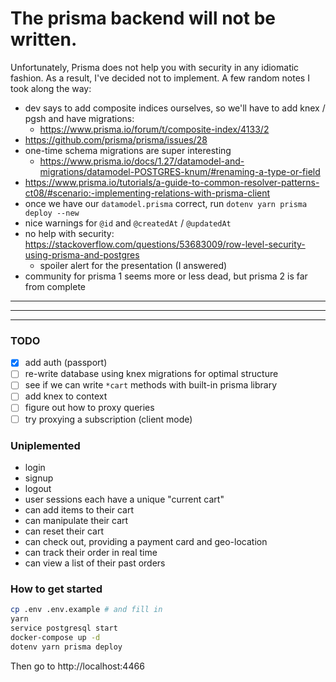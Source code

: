 # The prisma backend will not be written.

Unfortunately, Prisma does not help you with security in any idiomatic fashion. As a result, I've decided not to implement. A few random notes I took along the way:

* dev says to add composite indices ourselves, so we'll have to add knex / pgsh and have migrations:
  * https://www.prisma.io/forum/t/composite-index/4133/2
* https://github.com/prisma/prisma/issues/28
* one-time schema migrations are super interesting
  * https://www.prisma.io/docs/1.27/datamodel-and-migrations/datamodel-POSTGRES-knum/#renaming-a-type-or-field
* https://www.prisma.io/tutorials/a-guide-to-common-resolver-patterns-ct08/#scenario:-implementing-relations-with-prisma-client
* once we have our `datamodel.prisma` correct, run `dotenv yarn prisma deploy --new`
* nice warnings for `@id` and `@createdAt` / `@updatedAt`
* no help with security: https://stackoverflow.com/questions/53683009/row-level-security-using-prisma-and-postgres
  * spoiler alert for the presentation (I answered)
* community for prisma 1 seems more or less dead, but prisma 2 is far from complete

---
---
---

### TODO

* [X] add auth (passport)
* [ ] re-write database using knex migrations for optimal structure
* [ ] see if we can write `*cart` methods with built-in prisma library 
* [ ] add knex to context
* [ ] figure out how to proxy queries
* [ ] try proxying a subscription (client mode)

### Uniplemented

* login
* signup
* logout
* user sessions each have a unique "current cart"
* can add items to their cart
* can manipulate their cart
* can reset their cart
* can check out, providing a payment card and geo-location
* can track their order in real time
* can view a list of their past orders

### How to get started

```bash
cp .env .env.example # and fill in
yarn
service postgresql start
docker-compose up -d
dotenv yarn prisma deploy
```

Then go to http://localhost:4466
